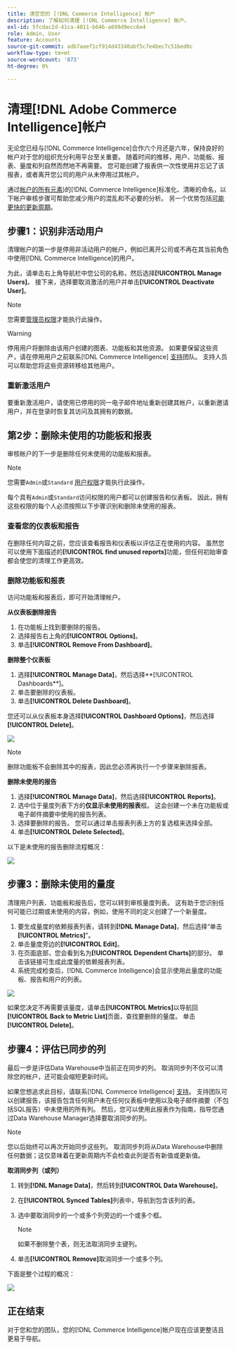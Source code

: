 ```yaml
---
title: 清空您的 [!DNL Commerce Intelligence] 帐户
description: 了解如何清理 [!DNL Commerce Intelligence] 帐户。
exl-id: 5fcdac2d-41ca-4011-b646-a699d9ecc6e4
role: Admin, User
feature: Accounts
source-git-commit: adb7aaef1cf914d43348abf5c7e4bec7c51bed0c
workflow-type: tm+mt
source-wordcount: '873'
ht-degree: 0%

---
```


# 清理[!DNL Adobe Commerce Intelligence]帐户

无论您已经与[!DNL Commerce Intelligence]合作六个月还是六年，保持良好的帐户对于您的组织充分利用平台至关重要。 随着时间的推移，用户、功能板、报表、量度和列自然而然地不再需要。 您可能创建了报表供一次性使用并忘记了该报表，或者离开您公司的用户从未停用过其帐户。

通过[帐户的所有元素](../best-practices/naming-elements.md))的[!DNL Commerce Intelligence]标准化、清晰的命名，以下帐户审核步骤可帮助您减少用户的混乱和不必要的分析。 另一个优势包括[可能更快的更新周期](../best-practices/reduce-update-cycle-time.md)。

## 步骤1：识别非活动用户

清理帐户的第一步是停用非活动用户的帐户，例如已离开公司或不再在其当前角色中使用[!DNL Commerce Intelligence]的用户。

为此，请单击右上角导航栏中您公司的名称，然后选择&#x200B;**[!UICONTROL Manage Users]**。 接下来，选择要取消激活的用户并单击&#x200B;**[!UICONTROL Deactivate User]**。

>[!NOTE]
>
>您需要[管理员权限](../administrator/user-management/user-management.md)才能执行此操作。

>[!WARNING]
>
>停用用户将删除由该用户创建的图表、功能板和其他资源。 如果要保留这些资产，请在停用用户之前联系[!DNL Commerce Intelligence] [支持](../guide-overview.md#Submitting-a-Support-Ticket)团队。 支持人员可以帮助您将这些资源转移给其他用户。

### 重新激活用户

要重新激活用户，请使用已停用的同一电子邮件地址重新创建其帐户，以重新邀请用户，并在登录时恢复其访问及其拥有的数据。

## 第2步：删除未使用的功能板和报表

审核帐户的下一步是删除任何未使用的功能板和报表。

>[!NOTE]
>
>您需要`Admin`或`Standard` [用户权限](../administrator/user-management/user-management.md)才能执行此操作。

每个具有`Admin`或`Standard`访问权限的用户都可以创建报告和仪表板。 因此，拥有这些权限的每个人必须按照以下步骤识别和删除未使用的报表。

### 查看您的仪表板和报告

在删除任何内容之前，您应该查看报告和仪表板以评估正在使用的内容。 虽然您可以使用下面描述的&#x200B;**[!UICONTROL find unused reports]**&#x200B;功能，但任何初始审查都会使您的清理工作更高效。

### 删除功能板和报表

访问功能板和报表后，即可开始清理帐户。

**从仪表板删除报告**

1. 在功能板上找到要删除的报告。
1. 选择报告右上角的&#x200B;**[!UICONTROL Options]**。
1. 单击&#x200B;**[!UICONTROL Remove From Dashboard]**。

**删除整个仪表板**

1. 选择&#x200B;**[!UICONTROL Manage Data]**，然后选择**[!UICONTROL Dashboards**]。
1. 单击要删除的仪表板。
1. 单击&#x200B;**[!UICONTROL Delete Dashboard]**。

您还可以从仪表板本身选择&#x200B;**[!UICONTROL Dashboard Options]**，然后选择&#x200B;**[!UICONTROL Delete]**。

![](../../mbi/assets/Delete_from_dashboard.png)

>[!NOTE]
>
>删除功能板不会删除其中的报表，因此您必须再执行一个步骤来删除报表。

**删除未使用的报告**

1. 选择&#x200B;**[!UICONTROL Manage Data]**，然后选择&#x200B;**[!UICONTROL Reports]**。
1. 选中位于量度列表下方的&#x200B;**仅显示未使用的报表**&#x200B;框。 这会创建一个未在功能板或电子邮件摘要中使用的报告列表。
1. 选择要删除的报告。 您可以通过单击报表列表上方的复选框来选择全部。
1. 单击&#x200B;**[!UICONTROL Delete Selected]**。

以下是未使用的报告删除流程概况：

![](../../mbi/assets/unused_reports.png)

## 步骤3：删除未使用的量度

清理用户列表、功能板和报告后，您可以转到审核量度列表。 这有助于您识别任何可能已过期或未使用的内容，例如，使用不同的定义创建了一个新量度。

1. 要生成量度的依赖报表列表，请转到&#x200B;**[!DNL Manage Data]**，然后选择“单击&#x200B;**[!UICONTROL Metrics]**”。
1. 单击量度旁边的&#x200B;**[!UICONTROL Edit]**。
1. 在页面底部，您会看到名为&#x200B;**[!UICONTROL Dependent Charts]**&#x200B;的部分。 单击该链接可生成此度量的依赖报表列表。
1. 系统完成检查后，[!DNL Commerce Intelligence]会显示使用此量度的功能板、报告和用户的列表。

![](../../mbi/assets/report_dependecies.png)

如果您决定不再需要该量度，请单击&#x200B;**[!UICONTROL Metrics]**&#x200B;以导航回&#x200B;**[!UICONTROL Back to Metric List]**&#x200B;页面，查找要删除的量度。 单击&#x200B;**[!UICONTROL Delete]**。

## 步骤4：评估已同步的列

最后一步是评估Data Warehouse中当前正在同步的列。 取消同步列不仅可以清除您的帐户，还可能会缩短更新时间。

如果您想追求此目标，请联系[!DNL Commerce Intelligence] [支持](../guide-overview.md#Submitting-a-Support-Ticket)。 支持团队可以创建报告，该报告包含任何用户未在任何仪表板中使用以及电子邮件摘要（不包括SQL报告）中未使用的所有列。 然后，您可以使用此报表作为指南，指导您通过Data Warehouse Manager选择要取消同步的列。

>[!NOTE]
>
>您以后始终可以再次开始同步这些列。 取消同步列将从Data Warehouse中删除任何数据；这仅意味着在更新周期内不会检查此列是否有新值或更新值。

**取消同步列（或列）**

1. 转到&#x200B;**[!DNL Manage Data]**，然后转到&#x200B;**[!UICONTROL Data Warehouse]**。
1. 在&#x200B;**[!UICONTROL Synced Tables]**&#x200B;列表中，导航到包含该列的表。
1. 选中要取消同步的一个或多个列旁边的一个或多个框。
   >[!NOTE]
   >
   >如果不删除整个表，则无法取消同步主键列。

1. 单击&#x200B;**[!UICONTROL Remove]**&#x200B;取消同步一个或多个列。

下面是整个过程的概况：

![](../../mbi/assets/drop_column.png)

## 正在结束

对于您和您的团队，您的[!DNL Commerce Intelligence]帐户现在应该更整洁且更易于导航。
